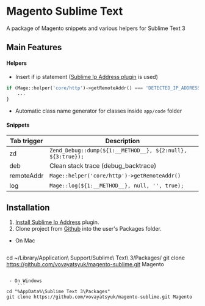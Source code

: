 # Magento Sublime Text
A package of Magento snippets and various helpers for Sublime Text 3

## Main Features

#### Helpers

- Insert if ip statement ([Sublime Ip Address plugin](https://github.com/vovayatsyuk/sublime-ip-address#installation) is used)

 ```php
 if (Mage::helper('core/http')->getRemoteAddr() === 'DETECTED_IP_ADDRESS') {
     ...
 }
 ```

- Automatic class name generator for classes inside `app/code` folder

#### Snippets

Tab trigger | Description
------------|------------
zd | `Zend_Debug::dump(${1:__METHOD__}, ${2:null}, ${3:true});`
deb | Clean stack trace (debug_backtrace)
remoteAddr | `Mage::helper('core/http')->getRemoteAddr()`
log | `Mage::log(${1:__METHOD__}, null, '', true);`

## Installation
1. [Install Sublime Ip Address](https://github.com/vovayatsyuk/sublime-ip-address#installation) plugin.
2. Clone project from [Github](https://github.com/vovayatsyuk/magento-sublime) into the user's Packages folder.
 - On Mac
    ```
cd ~/Library/Application\ Support/Sublime\ Text\ 3/Packages/
git clone https://github.com/vovayatsyuk/magento-sublime.git Magento
```

 - On Windows
    ```
cd "%AppData%\Sublime Text 3\Packages"
git clone https://github.com/vovayatsyuk/magento-sublime.git Magento
```
